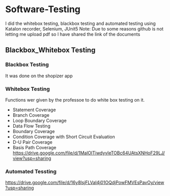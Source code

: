 # Software-Testing
I did the whitebox testing, blackbox testing and automated testing using Katalon recorder, Selenium, JUnit5
Note: Due to some reasons github is not letting me upload pdf so I have shared the link of the documents
## Blackbox_Whitebox Testing
### Blackbox Testing
It was done on the shopizer app

### Whitebox Testing
Functions wer given by the professoe to do white box testing on it.
* Statement Coverage
* Branch Coverage
* Loop Boundary Coverage
* Data Flow Testing
* Boundary Coverage
* Condition Coverage with Short Circuit Evaluation
* D-U Pair Coverage
* Basis Path Coverage
https://drive.google.com/file/d/1MalOlTiwdyvleTOBc64UAtsXNHoF29LJ/view?usp=sharing
### Automated Tessting
https://drive.google.com/file/d/16y8lsjFLVaI4j01OQdjPowFMVEsPavOy/view?usp=sharing
